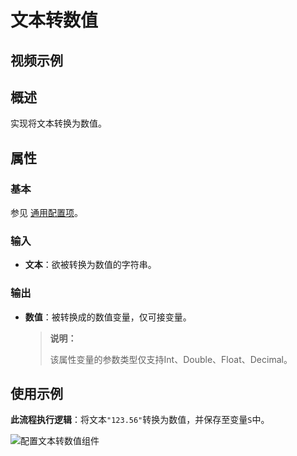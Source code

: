 # 文本转数值

## 视频示例

## 概述

实现将文本转换为数值。

## 属性

### 基本

参见 [通用配置项](../../Appendix/CommonConfigurationItems.md)。

### 输入

- **文本**：欲被转换为数值的字符串。

### 输出

- **数值**：被转换成的数值变量，仅可接变量。
  
  >**说明：**
  >
  >该属性变量的参数类型仅支持Int、Double、Float、Decimal。

## 使用示例

**此流程执行逻辑**：将文本`"123.56"`转换为数值，并保存至变量`S`中。

![配置文本转数值组件](https://docimages.blob.core.chinacloudapi.cn/images/Activities/texttonum20210104.png)
